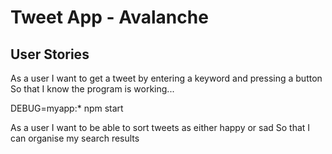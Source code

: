 # Tweet App - Avalanche
## User Stories
As a user
I want to get a tweet by entering a keyword and pressing a button
So that I know the program is working...

DEBUG=myapp:* npm start

As a user
I want to be able to sort tweets as either happy or sad
So that I can organise my search results
